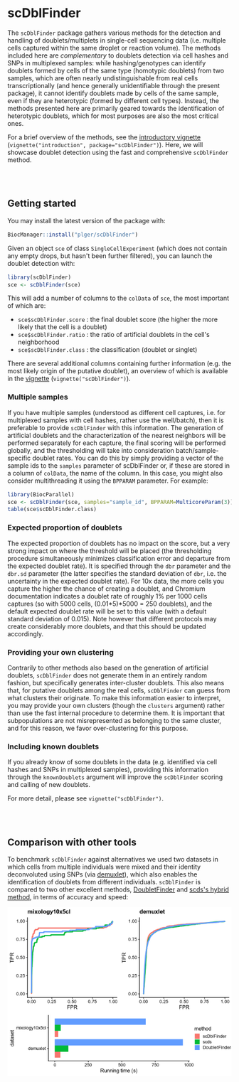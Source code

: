 # scDblFinder

The `scDblFinder` package gathers various methods for the detection and handling of doublets/multiplets in single-cell sequencing data (i.e. multiple cells captured within the same droplet or reaction volume). The methods included here are _complementary_ to doublets detection via cell hashes and SNPs in multiplexed samples: while hashing/genotypes can identify doublets formed by cells of the same type (homotypic doublets) from two samples, which are often nearly undistinguishable from real cells transcriptionally (and hence generally unidentifiable through the present package), it cannot identify doublets made by cells of the same sample, even if they are heterotypic (formed by different cell types). Instead, the methods presented here are primarily geared towards the identification of heterotypic doublets, which for most purposes are also the most critical ones.

For a brief overview of the methods, see the [introductory vignette](https://bioconductor.org/packages/devel/bioc/vignettes/scDblFinder/inst/doc/1_introduction.html) (`vignette("introduction", package="scDblFinder")`). Here, we will showcase doublet detection using the fast and comprehensive `scDblFinder` method.

<br/><br/>

## Getting started

You may install the latest version of the package with:
```r
BiocManager::install("plger/scDblFinder")
```

Given an object `sce` of class `SingleCellExperiment` (which does not contain any empty drops, but hasn't been further filtered), you can launch the doublet detection with:

```r
library(scDblFinder)
sce <- scDblFinder(sce)
```

This will add a number of columns to the `colData` of `sce`, the most important of which are:

* `sce$scDblFinder.score` : the final doublet score (the higher the more likely that the cell is a doublet)
* `sce$scDblFinder.ratio` : the ratio of artificial doublets in the cell's neighborhood
* `sce$scDblFinder.class` : the classification (doublet or singlet)

There are several additional columns containing further information (e.g. the most likely origin of the putative doublet), an overview of which is available in the [vignette](https://bioconductor.org/packages/devel/bioc/vignettes/scDblFinder/inst/doc/scDblFinder.html) (`vignette("scDblFinder")`).

### Multiple samples

If you have multiple samples (understood as different cell captures, i.e. for multiplexed samples with cell hashes, rather use the well/batch), then it is preferable to provide `scDblFinder` with this information. The generation of artificial doublets and the characterization of the nearest neighbors will be performed separately for each capture, the final scoring will be performed globally, and the thresholding will take into consideration batch/sample-specific doublet rates. You can do this by simply providing a vector of the sample ids to the `samples` parameter of scDblFinder or,
if these are stored in a column of `colData`, the name of the column. In this case,
you might also consider multithreading it using the `BPPARAM` parameter. For example:

```r
library(BiocParallel)
sce <- scDblFinder(sce, samples="sample_id", BPPARAM=MulticoreParam(3))
table(sce$scDblFinder.class)
```

### Expected proportion of doublets

The expected proportion of doublets has no impact on the score, but a very strong impact on where the threshold will be placed (the thresholding procedure simultaneously minimizes classification error and departure from the expected doublet rate). It is specified through the `dbr` parameter and the `dbr.sd` parameter (the latter specifies the standard deviation of `dbr`, i.e. the uncertainty in the expected doublet rate). For 10x data, the more cells you capture the higher the chance of creating a doublet, and Chromium documentation indicates a doublet rate of roughly 1\% per 1000 cells captures (so with 5000 cells, (0.01\*5)\*5000 = 250 doublets), and the default expected doublet rate will be set to this value (with a default standard deviation of 0.015). Note however that different protocols may create considerably more doublets, and that this should be updated accordingly.

### Providing your own clustering

Contrarily to other methods also based on the generation of artificial doublets, `scDblFinder` does not generate them in an entirely random fashion, but specifically generates inter-cluster doublets. This also means that, for putative doublets among the real cells, `scDblFinder` can guess from what clusters their originate. To make this information easier to interpret, you may provide your own clusters (though the `clusters` argument) rather than use the fast internal procedure to determine them. It is important that subpopulations are not misrepresented as belonging to the same cluster, and for this reason, we favor over-clustering for this purpose.

### Including known doublets

If you already know of some doublets in the data (e.g. identified via cell hashes and SNPs in multiplexed samples), providing this information through the `knownDoublets` argument will improve the `scDblFinder` scoring and calling of new doublets.

For more detail, please see `vignette("scDblFinder")`.

<br/><br/>

## Comparison with other tools

To benchmark `scDblFinder` against alternatives we used two datasets in which cells from multiple individuals were mixed and their identity deconvoluted using SNPs (via [demuxlet](https://github.com/statgen/demuxlet)), which also enables the identification of doublets from different individuals. `scDblFinder` is compared to two other excellent methods, [DoubletFinder](https://github.com/chris-mcginnis-ucsf/DoubletFinder) and [scds's hybrid method](http://bioconductor.org/packages/release/bioc/html/scds.html), in terms of accuracy and speed:

<img src="inst/docs/scDblFinder_comparison.png" alt="Comparison with other tools"/>

